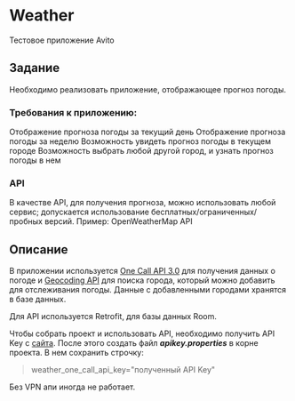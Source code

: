 # Weather
Тестовое приложение Avito

## Задание
Необходимо реализовать приложение, отображающее прогноз погоды.

### Требования к приложению:
Отображение прогноза погоды за текущий день
Отображение прогноза погоды за неделю
Возможность увидеть прогноз погоды в текущем городе
Возможность выбрать любой другой город, и узнать прогноз погоды в нем
### API
В качестве API, для получения прогноза, можно использовать любой сервис; допускается использование бесплатных/ограниченных/пробных версий.
Пример: OpenWeatherMap API

## Описание
В приложении используется [One Call API 3.0](https://openweathermap.org/api/one-call-3) для получения данных о погоде и [Geocoding API](https://openweathermap.org/api/geocoding-api) для поиска города, который можно добавить для отслеживания погоды. Данные с добавленными городами хранятся в базе данных.

Для API используется Retrofit, для базы данных Room.

Чтобы собрать проект и использовать API, необходимо получить API Key с [сайта](https://openweathermap.org/api). После этого создать файл ***apikey.properties*** в корне проекта.
В нем сохранить строчку:
>weather_one_call_api_key="полученный API Key"

Без VPN апи иногда не работает.
